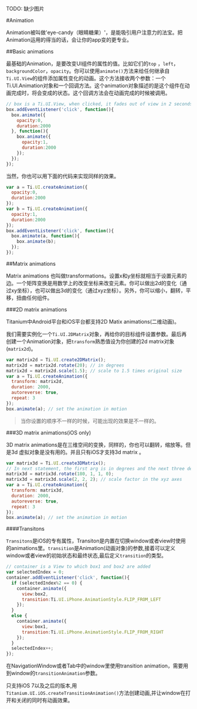 TODO: 缺少图片

#Animation

Animation被叫做'eye-candy（眼睛糖果）'，是能吸引用户注意力的法宝。把Animation运用的得当的话，会让你的app变的更专业。

##Basic animations

最基础的Animation，是要改变UI组件的属性的值。比如它们的`top` ，`left`，`backgroundColor`，`opacity`。你可以使用`animate()`方法来给任何继承自`Ti.UI.View`的组件添加属性变化的动画。这个方法接收两个参数：一个Ti.UI.Animation对象和一个回调方法。这个animation对象描述的是这个组件在动画完成时，将会变成的状态。这个回调方法会在动画完成的时候被调用。

```javascript
// box is a Ti.UI.View, when clicked, it fades out of view in 2 seconds, then fades back into view
box.addEventListener('click', function(){
  box.animate({
    opacity:0,
    duration:2000
  }, function(){
    box.animate({
      opacity:1,
      duration:2000
    });
  });
});
```

当然，你也可以用下面的代码来实现同样的效果。
```javascript
var a = Ti.UI.createAnimation({
  opacity:0,
  duration:2000
});
var b = Ti.UI.createAnimation({
  opacity:1,
  duration:2000
});
box.addEventListener('click', function(){
  box.animate(a, function(){
    box.animate(b);
  });
});
```

##Matrix animations

Matrix animations 也叫做transformations。设置x和y坐标就相当于设置元素的边。一个矩阵变换是用数学上的改变坐标来改变元素。你可以做出2d的变化（通过xy坐标），也可以做出3d的变化（通过xyz坐标）。另外，你可以缩小，翻转，平移，扭曲任何组件。

###2D matrix animations

Titanium中Android平台和iOS平台都支持2D Matix animations(二维动画)。

我们需要实例化一个`Ti.UI.2DMatrix`对象，再给你的目标组件设置参数。最后再创建一个Animation对象，把`transform`熟悉值设为你创建的2d matrix对象(`matrix2d`)。

```javascript
var matrix2d = Ti.UI.create2DMatrix();
matrix2d = matrix2d.rotate(20); // in degrees
matrix2d = matrix2d.scale(1.5); // scale to 1.5 times original size
var a = Ti.UI.createAnimation({
  transform: matrix2d,
  duration: 2000,
  autoreverse: true,
  repeat: 3
});
box.animate(a); // set the animation in motion

```
> 当你设置的顺序不一样的时候，可能出现的效果是不一样的。

###3D matrix animations(iOS only)

3D matrix animations是在三维空间的变换，同样的，你也可以翻转，缩放等。但是3d 虚拟对象是没有用的。并且只有iOS才支持3d matrix 。

```javascript
var matrix3d = Ti.UI.create3DMatrix();
// In next statement, the first arg is in degrees and the next three define an xyz vector describing the transformation
matrix3d = matrix3d.rotate(180, 1, 1, 0);
matrix3d = matrix3d.scale(2, 2, 2); // scale factor in the xyz axes
var a = Ti.UI.createAnimation({
  transform: matrix3d,
  duration: 2000,
  autoreverse: true,
  repeat: 3
});
box.animate(a); // set the animation in motion
```

####Transitons

`Transitons`是iOS的专有属性，Transiton是内置在切换window或者view时使用的animations里。`transition`是Animation(动画对象)的参数,接着可以定义window或者view的初始状态和最终状态,最后定义`transition`的类型。

```javascript
// container is a View to which box1 and box2 are added
var selectedIndex = 0;
container.addEventListener('click', function(){
  if (selectedIndex%2 == 0) {
    container.animate({
      view:box2,
      transition:Ti.UI.iPhone.AnimationStyle.FLIP_FROM_LEFT
    });
  }
  else {
    container.animate({
      view:box1,
      transition:Ti.UI.iPhone.AnimationStyle.FLIP_FROM_RIGHT
    });
  }
  selectedIndex++;
});

```
在NavigationWindow或者Tab中的window里使用transition animation，需要用到window的`transitionAnimation`参数。

只支持iOS 7以及之后的版本,用` Titanium.UI.iOS.createTransitionAnimation()`方法创建动画,并让window在打开和关闭的同时有动画效果。

